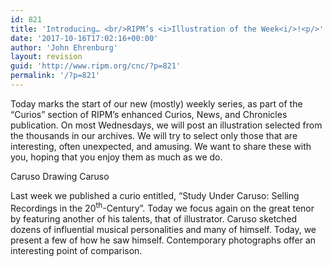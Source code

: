 ```yaml
---
id: 821
title: 'Introducing… <br/>RIPM’s <i>Illustration of the Week<i/>!<p/>'
date: '2017-10-16T17:02:16+00:00'
author: 'John Ehrenburg'
layout: revision
guid: 'http://www.ripm.org/cnc/?p=821'
permalink: '/?p=821'
---
```


Today marks the start of our new (mostly) weekly series, as part of the “Curios” section of RIPM’s enhanced Curios, News, and Chronicles publication. On most Wednesdays, we will post an illustration selected from the thousands in our archives. We will try to select only those that are interesting, often unexpected, and amusing. We want to share these with you, hoping that you enjoy them as much as we do.

Caruso Drawing Caruso

Last week we published a curio entitled, “Study Under Caruso: Selling Recordings in the 20<sup>th</sup>-Century”. Today we focus again on the great tenor by featuring another of his talents, that of illustrator. Caruso sketched dozens of influential musical personalities and many of himself. Today, we present a few of how he saw himself. Contemporary photographs offer an interesting point of comparison.